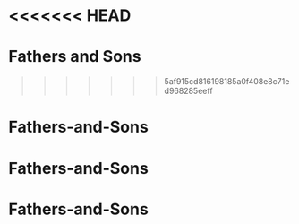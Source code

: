 <<<<<<< HEAD
=======
# Fathers and Sons
>>>>>>> 5af915cd816198185a0f408e8c71ed968285eeff
# Fathers-and-Sons
# Fathers-and-Sons
# Fathers-and-Sons

